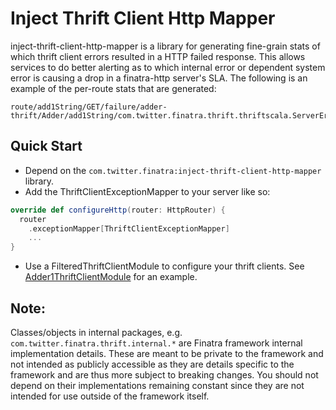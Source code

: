 Inject Thrift Client Http Mapper
==========================================================
inject-thrift-client-http-mapper is a library for generating fine-grain stats of which thrift client errors resulted in a HTTP failed response. This allows services to do better alerting as to which internal error or dependent system error is causing a drop in a finatra-http server's SLA. The following is an example of the per-route stats that are generated:

```
route/add1String/GET/failure/adder-thrift/Adder/add1String/com.twitter.finatra.thrift.thriftscala.ServerError
```

Quick Start
-----------------------------------------------------------
* Depend on the `com.twitter.finatra:inject-thrift-client-http-mapper` library.
* Add the ThriftClientExceptionMapper to your server like so:

```scala
override def configureHttp(router: HttpRouter) {
  router
    .exceptionMapper[ThriftClientExceptionMapper]
    ...
}
```

* Use a FilteredThriftClientModule to configure your thrift clients. See [Adder1ThriftClientModule](./src/test/com/twitter/finatra/multiserver/Add1HttpServer/Adder1ThriftClientModule.scala) for an example.

Note:
-----------------------------------------------------------
Classes/objects in internal packages, e.g. `com.twitter.finatra.thrift.internal.*` are Finatra framework internal implementation details.
These are meant to be private to the framework and not intended as publicly accessible as they are details specific to the framework and
are thus more subject to breaking changes. You should not depend on their implementations remaining constant since they are not intended
for use outside of the framework itself.